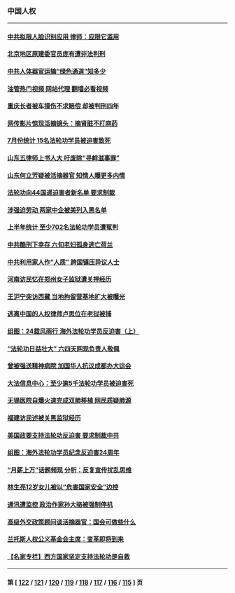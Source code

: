 ### 中国人权
---
#### [中共拟限人脸识别应用 律师：应限它滥用](../../pages/ncid278/n14050613.md?08091645) 
#### [北京地区原建委官员庞有遭非法判刑](../../pages/ncid278/n14049897.md?08091645) 
#### [中共人体器官运输“绿色通道”知多少](../../pages/ncid278/n14049098.md?08091645) 
#### [油管热门视频 网站代理 翻墙必看视频](http://138.2.39.72:81/youtube.html?epic-marker?08091645)
#### [重庆长者被车撞伤不求赔偿 却被判刑四年](../../pages/ncid278/n14049521.md?08091645) 
#### [网传影片惊现活摘镜头：摘肾脏不打麻药](../../pages/ncid278/n14048671.md?08091645) 
#### [7月份统计 15名法轮功学员被迫害致死](../../pages/ncid278/n14048158.md?08091645) 
#### [山东五律师上书人大 吁废除“寻衅滋事罪”](../../pages/ncid278/n14048338.md?08091645) 
#### [山东何立芳疑被活摘器官 知情人曝更多内情](../../pages/ncid278/n14047530.md?08091645) 
#### [法轮功向44国递迫害者新名单 要求制裁](../../pages/ncid278/n14046082.md?08091645) 
#### [涉强迫劳动 两家中企被美列入黑名单](../../pages/ncid278/n14045950.md?08091645) 
#### [上半年统计 至少702名法轮功学员遭冤判](../../pages/ncid278/n14045278.md?08091645) 
#### [中共酷刑下幸存 六旬老妇孤身逃亡荷兰](../../pages/ncid278/n14041415.md?08091645) 
#### [中共利用家人作“人质” 跨国镇压异议人士](../../pages/ncid278/n14044867.md?08091645) 
#### [河南访民忆在郑州女子监狱遭关押经历](../../pages/ncid278/n14044743.md?08091645) 
#### [王沪宁突访西藏 当地拘留营基地扩大被曝光](../../pages/ncid278/n14043963.md?08091645) 
#### [逃离中国的人权律师卢思位在老挝被捕](../../pages/ncid278/n14043849.md?08091645) 
#### [组图：24载风雨行 海外法轮功学员反迫害（上）](../../pages/ncid278/n14031583.md?08091645) 
#### [“法轮功日益壮大” 六四天网现负责人敬佩](../../pages/ncid278/n14043464.md?08091645) 
#### [曾被强送精神病院 加国华人抗议成都办大运会](../../pages/ncid278/n14043386.md?08091645) 
#### [大法信息中心：至少逾5千法轮功学员被迫害死](../../pages/ncid278/n14043255.md?08091645) 
#### [无锡医院自爆火速完成双肺移植 网民质疑肺源](../../pages/ncid278/n14041831.md?08091645) 
#### [福建访民述被关黑监狱经历](../../pages/ncid278/n14042942.md?08091645) 
#### [美国政要支持法轮功反迫害 要求制裁中共](../../pages/ncid278/n14042656.md?08091645) 
#### [组图：海外法轮功学员纪念反迫害24周年](../../pages/ncid278/n14037675.md?08091645) 
#### [“月薪上万”话题频现 分析：反复宣传扰乱思维](../../pages/ncid278/n14042204.md?08091645) 
#### [林生亮12岁女儿被以“危害国家安全”边控](../../pages/ncid278/n14042116.md?08091645) 
#### [通讯遭监控 政治作家孙大骆被强制停机](../../pages/ncid278/n14041804.md?08091645) 
#### [高级外交政策顾问谈活摘器官：国会可做些什么](../../pages/ncid278/n14041396.md?08091645) 
#### [兰托斯人权公义基金会主席：变革即将到来](../../pages/ncid278/n14041358.md?08091645) 
#### [【名家专栏】西方国家坚定支持法轮功是自救](../../pages/ncid278/n14041000.md?08091645) 

---
#### 第 [ [122](./122.md?08091645) / [121](./121.md?08091645) / [120](./120.md?08091645) / [119](./119.md?08091645) / [118](./118.md?08091645) / [117](./117.md?08091645) / [116](./116.md?08091645) / [115](./115.md?08091645) ] 页
